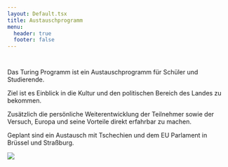 ```yaml
---
layout: Default.tsx
title: Austauschprogramm
menu:
  header: true
  footer: false
---
```

![]()

![]()

Das Turing Programm ist ein Austauschprogramm für Schüler und Studierende.

Ziel ist es Einblick in die Kultur und den politischen Bereich des Landes zu bekommen.

Zusätzlich die persönliche Weiterentwicklung der Teilnehmer sowie der Versuch, Europa und seine Vorteile direkt erfahrbar zu machen. 

G﻿eplant sind ein Austausch mit Tschechien und dem EU Parlament in Brüssel und Straßburg.

![](/media/images/prague-gdc275f391_1280.jpg)